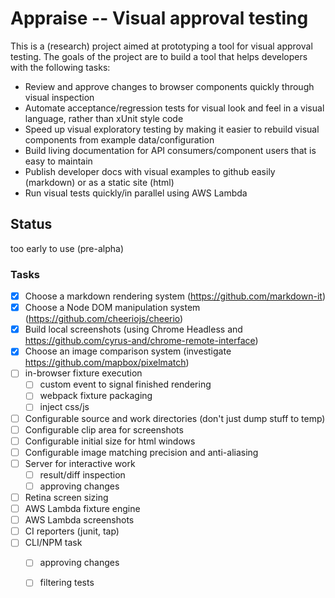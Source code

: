 # Appraise -- Visual approval testing

This is a (research) project aimed at prototyping a tool for visual approval testing. The goals of the project are to build a tool that helps developers with the following tasks:

- Review and approve changes to browser components quickly through visual inspection 
- Automate acceptance/regression tests for visual look and feel in a visual language, rather than xUnit style code
- Speed up visual exploratory testing by making it easier to rebuild visual components from example data/configuration
- Build living documentation for API consumers/component users that is easy to maintain
- Publish developer docs with visual examples to github easily (markdown) or as a static site (html)
- Run visual tests quickly/in parallel using AWS Lambda

## Status

too early to use (pre-alpha)


### Tasks

- [x] Choose a markdown rendering system (https://github.com/markdown-it)
- [x] Choose a Node DOM manipulation system (https://github.com/cheeriojs/cheerio)
- [x] Build local screenshots (using Chrome Headless and https://github.com/cyrus-and/chrome-remote-interface)
- [x] Choose an image comparison system (investigate https://github.com/mapbox/pixelmatch)
- [ ] in-browser fixture execution
  - [ ] custom event to signal finished rendering
  - [ ] webpack fixture packaging
  - [ ] inject css/js
- [ ] Configurable source and work directories (don't just dump stuff to temp)
- [ ] Configurable clip area for screenshots
- [ ] Configurable initial size for html windows
- [ ] Configurable image matching precision and anti-aliasing
- [ ] Server for interactive work
  - [ ] result/diff inspection 
  - [ ] approving changes
- [ ] Retina screen sizing
- [ ] AWS Lambda fixture engine
- [ ] AWS Lambda screenshots 
- [ ] CI reporters (junit, tap)
- [ ] CLI/NPM task
  - [ ] approving changes
  - [ ] filtering tests

